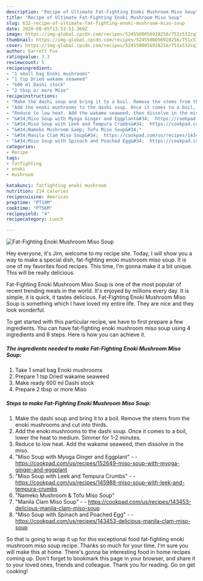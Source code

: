 ```yaml
---
description: "Recipe of Ultimate Fat-Fighting Enoki Mushroom Miso Soup"
title: "Recipe of Ultimate Fat-Fighting Enoki Mushroom Miso Soup"
slug: 632-recipe-of-ultimate-fat-fighting-enoki-mushroom-miso-soup
date: 2020-08-05T13:53:51.369Z
image: https://img-global.cpcdn.com/recipes/5245500056928256/751x532cq70/fat-fighting-enoki-mushroom-miso-soup-recipe-main-photo.jpg
thumbnail: https://img-global.cpcdn.com/recipes/5245500056928256/751x532cq70/fat-fighting-enoki-mushroom-miso-soup-recipe-main-photo.jpg
cover: https://img-global.cpcdn.com/recipes/5245500056928256/751x532cq70/fat-fighting-enoki-mushroom-miso-soup-recipe-main-photo.jpg
author: Garrett Fox
ratingvalue: 3.3
reviewcount: 5
recipeingredient:
- "1 small bag Enoki mushrooms"
- "1 tsp Dried wakame seaweed"
- "600 ml Dashi stock"
- "2 tbsp or more Miso"
recipeinstructions:
- "Make the dashi soup and bring it to a boil. Remove the stems from the enoki mushrooms and cut into thirds."
- "Add the enoki mushrooms to the dashi soup. Once it comes to a boil, lower the heat to medium. Simmer for 1-2 minutes."
- "Reduce to low heat. Add the wakame seaweed, then dissolve in the miso."
- "&#34;Miso Soup with Myoga Ginger and Eggplant&#34;  https://cookpad.com/us/recipes/152649-miso-soup-with-myoga-ginger-and-eggplant"
- "&#34;Miso Soup with Leek and Tempura Crumbs&#34;  https://cookpad.com/us/recipes/145988-miso-soup-with-leek-and-tempura-crumbs"
- "&#34;Nameko Mushroom &amp; Tofu Miso Soup&#34;"
- "&#34;Manila Clam Miso Soup&#34;  https://cookpad.com/us/recipes/143453-delicious-manila-clam-miso-soup"
- "&#34;Miso Soup with Spinach and Poached Egg&#34;  https://cookpad.com/us/recipes/143453-delicious-manila-clam-miso-soup"
categories:
- Recipe
tags:
- fatfighting
- enoki
- mushroom

katakunci: fatfighting enoki mushroom 
nutrition: 214 calories
recipecuisine: American
preptime: "PT19M"
cooktime: "PT56M"
recipeyield: "4"
recipecategory: Lunch

---
```



![Fat-Fighting Enoki Mushroom Miso Soup](https://img-global.cpcdn.com/recipes/5245500056928256/751x532cq70/fat-fighting-enoki-mushroom-miso-soup-recipe-main-photo.jpg)

Hey everyone, it's Jim, welcome to my recipe site. Today, I will show you a way to make a special dish, fat-fighting enoki mushroom miso soup. It is one of my favorites food recipes. This time, I'm gonna make it a bit unique. This will be really delicious.



Fat-Fighting Enoki Mushroom Miso Soup is one of the most popular of recent trending meals in the world. It's enjoyed by millions every day. It is simple, it is quick, it tastes delicious. Fat-Fighting Enoki Mushroom Miso Soup is something which I have loved my entire life. They are nice and they look wonderful.


To get started with this particular recipe, we have to first prepare a few ingredients. You can have fat-fighting enoki mushroom miso soup using 4 ingredients and 8 steps. Here is how you can achieve it.

<!--inarticleads1-->

##### The ingredients needed to make Fat-Fighting Enoki Mushroom Miso Soup:

1. Take 1 small bag Enoki mushrooms
1. Prepare 1 tsp Dried wakame seaweed
1. Make ready 600 ml Dashi stock
1. Prepare 2 tbsp or more Miso




<!--inarticleads2-->

##### Steps to make Fat-Fighting Enoki Mushroom Miso Soup:

1. Make the dashi soup and bring it to a boil. Remove the stems from the enoki mushrooms and cut into thirds.
1. Add the enoki mushrooms to the dashi soup. Once it comes to a boil, lower the heat to medium. Simmer for 1-2 minutes.
1. Reduce to low heat. Add the wakame seaweed, then dissolve in the miso.
1. &#34;Miso Soup with Myoga Ginger and Eggplant&#34; -  - https://cookpad.com/us/recipes/152649-miso-soup-with-myoga-ginger-and-eggplant
1. &#34;Miso Soup with Leek and Tempura Crumbs&#34; -  - https://cookpad.com/us/recipes/145988-miso-soup-with-leek-and-tempura-crumbs
1. &#34;Nameko Mushroom &amp; Tofu Miso Soup&#34;
1. &#34;Manila Clam Miso Soup&#34; -  - https://cookpad.com/us/recipes/143453-delicious-manila-clam-miso-soup
1. &#34;Miso Soup with Spinach and Poached Egg&#34; -  - https://cookpad.com/us/recipes/143453-delicious-manila-clam-miso-soup




So that is going to wrap it up for this exceptional food fat-fighting enoki mushroom miso soup recipe. Thanks so much for your time. I'm sure you will make this at home. There's gonna be interesting food in home recipes coming up. Don't forget to bookmark this page in your browser, and share it to your loved ones, friends and colleague. Thank you for reading. Go on get cooking!
